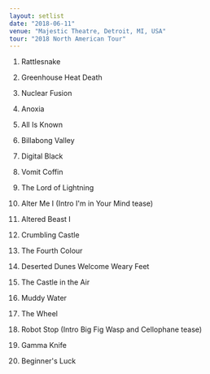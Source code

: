```yaml
---
layout: setlist
date: "2018-06-11"
venue: "Majestic Theatre, Detroit, MI, USA"
tour: "2018 North American Tour"
---
```



 1. Rattlesnake

 2. Greenhouse Heat Death

 3. Nuclear Fusion

 4. Anoxia

 5. All Is Known

 6. Billabong Valley

 7. Digital Black

 8. Vomit Coffin

 9. The Lord of Lightning

10. Alter Me I
    (Intro I'm in Your Mind tease)

11. Altered Beast I

12. Crumbling Castle

13. The Fourth Colour

14. Deserted Dunes Welcome Weary Feet

15. The Castle in the Air

16. Muddy Water

17. The Wheel

18. Robot Stop
    (Intro Big Fig Wasp and Cellophane tease)

19. Gamma Knife

20. Beginner's Luck


